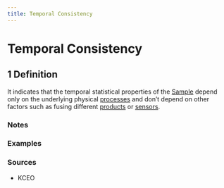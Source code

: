 ```yaml
---
title: Temporal Consistency
---
```


# Temporal Consistency

## 1 Definition

It indicates that the temporal statistical properties of the [Sample](../sample) depend only on the underlying physical [processes](../process) and don’t depend on other factors such as fusing different [products](../product) or [sensors](../sensor).

### Notes 

### Examples 

### Sources 
- KCEO
